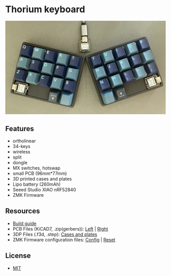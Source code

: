# Thorium keyboard
![](./img/thorium.jpg)
## Features
- ortholinear  
- 34-keys
- wireless
- split
- dongle  
- MX switches, hotswap 
- small PCB (96mm*77mm)
- 3D printed cases and plates
- Lipo battery (260mAh)
- Seeed Studio XIAO nRF52840
- ZMK Firmware
## Resources
- [Build guide](./doc/buildguide.md)
- PCB Files (KiCAD7, .zip(gerbers)): [Left](https://github.com/note96e/thorium/tree/main/pcbl) | [Right](https://github.com/note96e/thorium/tree/main/pcbr)
- 3DP Files (.f3d, .step): [Cases and plates](https://github.com/note96e/thorium/tree/main/case)
- ZMK Firmware configuration files: [Config](https://github.com/note96e/thorium-zmk-config) | [Reset](https://github.com/note96e/thorium-reset-zmk-config)

## License
- [MIT](https://github.com/note96e/thorium/blob/main/LICENSE.txt)
